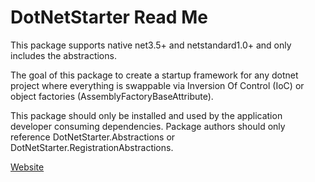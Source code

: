 # DotNetStarter Read Me

This package supports native net3.5+ and netstandard1.0+ and only includes the abstractions.

The goal of this package to create a startup framework for any dotnet project where everything is swappable via Inversion Of Control (IoC) or object factories (AssemblyFactoryBaseAttribute).

This package should only be installed and used by the application developer consuming dependencies. Package authors should only reference DotNetStarter.Abstractions or DotNetStarter.RegistrationAbstractions.

[Website](https://bmcdavid.github.io/DotNetStarter/)
